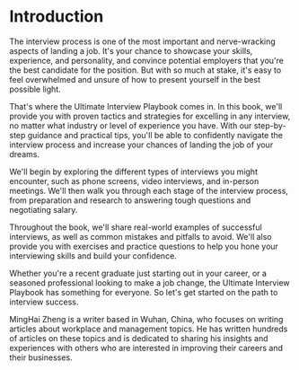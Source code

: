 # Introduction

The interview process is one of the most important and nerve-wracking aspects of landing a job. It's your chance to showcase your skills, experience, and personality, and convince potential employers that you're the best candidate for the position. But with so much at stake, it's easy to feel overwhelmed and unsure of how to present yourself in the best possible light.

That's where the Ultimate Interview Playbook comes in. In this book, we'll provide you with proven tactics and strategies for excelling in any interview, no matter what industry or level of experience you have. With our step-by-step guidance and practical tips, you'll be able to confidently navigate the interview process and increase your chances of landing the job of your dreams.

We'll begin by exploring the different types of interviews you might encounter, such as phone screens, video interviews, and in-person meetings. We'll then walk you through each stage of the interview process, from preparation and research to answering tough questions and negotiating salary.

Throughout the book, we'll share real-world examples of successful interviews, as well as common mistakes and pitfalls to avoid. We'll also provide you with exercises and practice questions to help you hone your interviewing skills and build your confidence.

Whether you're a recent graduate just starting out in your career, or a seasoned professional looking to make a job change, the Ultimate Interview Playbook has something for everyone. So let's get started on the path to interview success.

MingHai Zheng is a writer based in Wuhan, China, who focuses on writing articles about workplace and management topics. He has written hundreds of articles on these topics and is dedicated to sharing his insights and experiences with others who are interested in improving their careers and their businesses.
